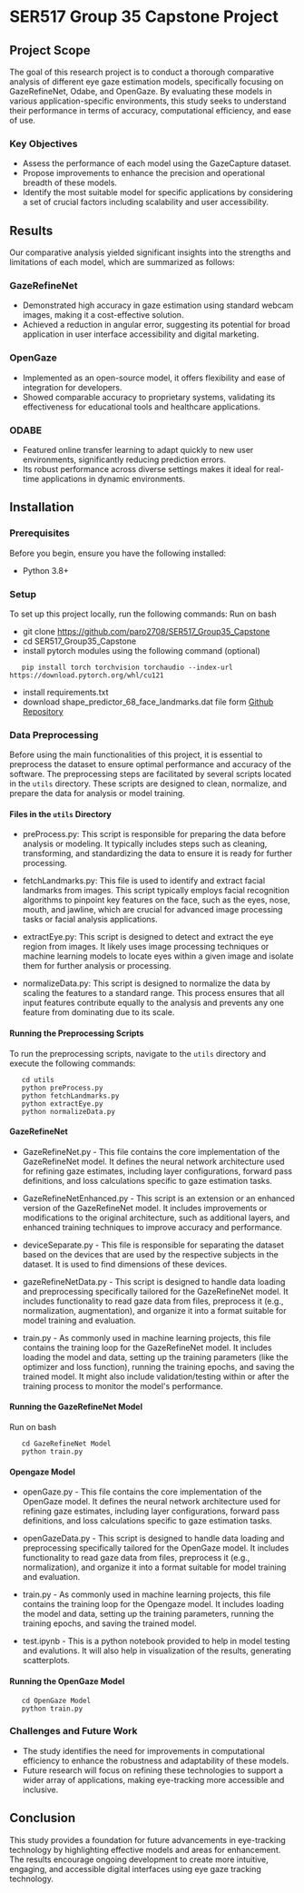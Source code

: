 # SER517 Group 35 Capstone Project

## Project Scope

The goal of this research project is to conduct a thorough comparative analysis of different eye gaze estimation models, specifically focusing on GazeRefineNet, Odabe, and OpenGaze. By evaluating these models in various application-specific environments, this study seeks to understand their performance in terms of accuracy, computational efficiency, and ease of use.

### Key Objectives
- Assess the performance of each model using the GazeCapture dataset.
- Propose improvements to enhance the precision and operational breadth of these models.
- Identify the most suitable model for specific applications by considering a set of crucial factors including scalability and user accessibility.

## Results

Our comparative analysis yielded significant insights into the strengths and limitations of each model, which are summarized as follows:

### GazeRefineNet
- Demonstrated high accuracy in gaze estimation using standard webcam images, making it a cost-effective solution.
- Achieved a reduction in angular error, suggesting its potential for broad application in user interface accessibility and digital marketing.

### OpenGaze
- Implemented as an open-source model, it offers flexibility and ease of integration for developers.
- Showed comparable accuracy to proprietary systems, validating its effectiveness for educational tools and healthcare applications.

### ODABE
- Featured online transfer learning to adapt quickly to new user environments, significantly reducing prediction errors.
- Its robust performance across diverse settings makes it ideal for real-time applications in dynamic environments.




## Installation

### Prerequisites
Before you begin, ensure you have the following installed:
- Python 3.8+

### Setup
To set up this project locally, run the following commands:
Run on bash
- git clone https://github.com/paro2708/SER517_Group35_Capstone
- cd SER517_Group35_Capstone
- install pytorch modules using the following command (optional)
```
   pip install torch torchvision torchaudio --index-url https://download.pytorch.org/whl/cu121
```
- install requirements.txt
- download shape_predictor_68_face_landmarks.dat file form [Github Repository](https://github.com/italojs/facial-landmarks-recognition.git) 

### Data Preprocessing
Before using the main functionalities of this project, it is essential to preprocess the dataset to ensure optimal performance and accuracy of the software. The preprocessing steps are facilitated by several scripts located in the `utils` directory. These scripts are designed to clean, normalize, and prepare the data for analysis or model training.

#### Files in the `utils` Directory
- preProcess.py: This script is responsible for preparing the data before analysis or modeling. It typically includes steps such as cleaning, transforming, and standardizing the data to ensure it is ready for further processing.

- fetchLandmarks.py: This file is used to identify and extract facial landmarks from images. This script typically employs facial recognition algorithms to pinpoint key features on the face, such as the eyes, nose, mouth, and jawline, which are crucial for advanced image processing tasks or facial analysis applications.

- extractEye.py: This script is designed to detect and extract the eye region from images. It likely uses image processing techniques or machine learning models to locate eyes within a given image and isolate them for further analysis or processing.

- normalizeData.py: This script is designed to normalize the data by scaling the features to a standard range. This process ensures that all input features contribute equally to the analysis and prevents any one feature from dominating due to its scale.

#### Running the Preprocessing Scripts

To run the preprocessing scripts, navigate to the `utils` directory and execute the following commands:

```
   cd utils
   python preProcess.py
   python fetchLandmarks.py
   python extractEye.py
   python normalizeData.py
```


#### GazeRefineNet
- GazeRefineNet.py - This file contains the core implementation of the GazeRefineNet model. It defines the neural network architecture used for refining gaze estimates, including layer configurations, forward pass definitions, and loss calculations specific to gaze estimation tasks.

- GazeRefineNetEnhanced.py - This script is an extension or an enhanced version of the GazeRefineNet model. It includes improvements or modifications to the original architecture, such as additional layers, and enhanced training techniques to improve accuracy and performance.

- deviceSeparate.py - This file is responsible for separating the dataset based on the devices that are used by the respective subjects in the dataset. It is used to find dimensions of these devices.

- gazeRefineNetData.py - This script is designed to handle data loading and preprocessing specifically tailored for the GazeRefineNet model. It includes functionality to read gaze data from files, preprocess it (e.g., normalization, augmentation), and organize it into a format suitable for model training and evaluation.

- train.py - As commonly used in machine learning projects, this file contains the training loop for the GazeRefineNet model. It includes loading the model and data, setting up the training parameters (like the optimizer and loss function), running the training epochs, and saving the trained model. It might also include validation/testing within or after the training process to monitor the model's performance.

#### Running the GazeRefineNet Model
Run on bash
```
   cd GazeRefineNet Model
   python train.py
```
#### Opengaze Model
- openGaze.py - This file contains the core implementation of the OpenGaze model. It defines the neural network architecture used for refining gaze estimates, including layer configurations, forward pass definitions, and loss calculations specific to gaze estimation tasks.

- openGazeData.py - This script is designed to handle data loading and preprocessing specifically tailored for the OpenGaze model. It includes functionality to read gaze data from files, preprocess it (e.g., normalization), and organize it into a format suitable for model training and evaluation.

- train.py - As commonly used in machine learning projects, this file contains the training loop for the Opengaze model. It includes loading the model and data, setting up the training parameters, running the training epochs, and saving the trained model. 

- test.ipynb - This is a python notebook provided to help in model testing and evalutions. It will also help in visualization of the results, generating scatterplots. 

#### Running the OpenGaze Model
```
   cd OpenGaze Model
   python train.py
```
### Challenges and Future Work
- The study identifies the need for improvements in computational efficiency to enhance the robustness and adaptability of these models.
- Future research will focus on refining these technologies to support a wider array of applications, making eye-tracking more accessible and inclusive.

## Conclusion

This study provides a foundation for future advancements in eye-tracking technology by highlighting effective models and areas for enhancement. The results encourage ongoing development to create more intuitive, engaging, and accessible digital interfaces using eye gaze tracking technology.

